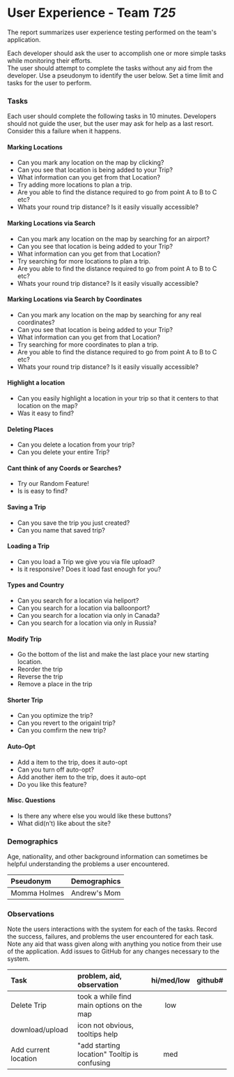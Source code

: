 # User Experience - Team *T25* 

The report summarizes user experience testing performed on the team's application.

Each developer should ask the user to accomplish one or more simple tasks while monitoring their efforts.  
The user should attempt to complete the tasks without any aid from the developer.
Use a pseudonym to identify the user below. 
Set a time limit and tasks for the user to perform.

 
### Tasks

Each user should complete the following tasks in 10 minutes.
Developers should not guide the user, but the user may ask for help as a last resort.  
Consider this a failure when it happens.  

#### Marking Locations 
* Can you mark any location on the map by clicking?
* Can you see that location is being added to your Trip?
* What information can you get from that Location?
* Try adding more locations to plan a trip.
* Are you able to find the distance required to go from point A to B to C etc?
* Whats your round trip distance? Is it easily visually accessible?

#### Marking Locations via Search
* Can you mark any location on the map by searching for an airport?
* Can you see that location is being added to your Trip?
* What information can you get from that Location?
* Try searching for more locations to plan a trip.
* Are you able to find the distance required to go from point A to B to C etc?
* Whats your round trip distance? Is it easily visually accessible?

#### Marking Locations via Search by Coordinates
* Can you mark any location on the map by searching for any real coordinates?
* Can you see that location is being added to your Trip?
* What information can you get from that Location?
* Try searching for more coordinates to plan a trip.
* Are you able to find the distance required to go from point A to B to C etc?
* Whats your round trip distance? Is it easily visually accessible?

#### Highlight a location
* Can you easily highlight a location in your trip so that it centers to that location on the map?
* Was it easy to find?

#### Deleting Places
* Can you delete a location from your trip?
* Can you delete your entire Trip?

#### Cant think of any Coords or Searches?
* Try our Random Feature!
* Is is easy to find?

#### Saving a Trip
* Can you save the trip you just created?
* Can you name that saved trip?

#### Loading a Trip
* Can you load a Trip we give you via file upload?
* Is it responsive? Does it load fast enough for you?

#### Types and Country
* Can you search for a location via heliport?
* Can you search for a location via balloonport?
* Can you search for a location via only in Canada?
* Can you search for a location via only in Russia?

#### Modify Trip
* Go the bottom of the list and make the last place your new starting location.
* Reorder the trip
* Reverse the trip
* Remove a place in the trip

#### Shorter Trip
* Can you optimize the trip?
* Can you revert to the origainl trip?
* Can you comfirm the new trip?

#### Auto-Opt
* Add a item to the trip, does it auto-opt
* Can you turn off auto-opt?
* Add another item to the trip, does it auto-opt
* Do you like this feature?

#### Misc. Questions
* Is there any where else you would like these buttons?
* What did(n't) like about the site?

### Demographics

Age, nationality, and other background information can sometimes be helpful understanding the problems a user encountered.

| Pseudonym | Demographics |
| :--- | :--- |
|Momma Holmes| Andrew's Mom |



### Observations

Note the users interactions with the system for each of the tasks.
Record the success, failures, and problems the user encountered for each task.
Note any aid that wass given along with anything you notice from their use of the application.
Add issues to GitHub for any changes necessary to the system.

| Task | problem, aid, observation | hi/med/low | github#  |
| :--- | :--- | :---: | :---: |
| Delete Trip | took a while find main options on the map | low ||
| download/upload | icon not obvious, tooltips help | ||
| Add current location | "add starting location" Tooltip is confusing | med ||
